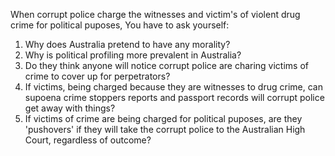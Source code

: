 When corrupt police charge the witnesses and victim's of violent drug crime for political puposes, 
You have to ask yourself: 
1. Why does Australia pretend to have any morality?
2. Why is political profiling more prevalent in Australia?
3. Do they think anyone will notice corrupt police are charing victims of crime to cover up for perpetrators?
4. If victims, being charged because they are witnesses to drug crime, can supoena crime stoppers reports and passport records will corrupt police get away with things?
5. If victims of crime are being charged for political puposes, are they 'pushovers' if they will take the corrupt police to the Australian High Court, regardless of outcome? 

